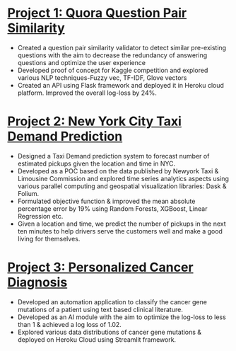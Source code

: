 # [Project 1: Quora Question Pair Similarity](https://github.com/Bharathk075/Quora-Question-Pair-Similarity)
* Created a question pair similarity validator to detect similar pre-existing questions with the aim to decrease the redundancy of answering questions and optimize the user experience 
* Developed proof of concept for Kaggle competition and explored various NLP techniques-Fuzzy vec, TF-IDF, Glove vectors 
* Created an API using Flask framework and deployed it in Heroku cloud platform. Improved the overall log-loss by 24%. 

# [Project 2: New York City Taxi Demand Prediction](https://github.com/Bharathk075/Newyork-City-Taxi-Demand-Prediction)
* Designed a Taxi Demand prediction system to forecast number of estimated pickups given the location and time in NYC. 
* Developed as a POC based on the data published by Newyork Taxi & Limousine Commission and explored time series analytics aspects using various parallel computing and geospatial visualization libraries: Dask & Folium.  
* Formulated objective function & improved the mean absolute percentage error by 19% using Random Forests, XGBoost, Linear Regression etc.
* Given a location and time, we predict the number of pickups in the next ten minutes to help drivers serve the customers well and make a good living for themselves.

# [Project 3: Personalized Cancer Diagnosis](https://github.com/Bharathk075/Personalized-Cancer-Diagnosis)
* Developed an automation application to classify the cancer gene mutations of a patient using text based clinical literature. 
* Developed as an AI module with the aim to optimize the log-loss to less than 1 & achieved a log loss of 1.02. 
* Explored various data distributions of cancer gene mutations & deployed on Heroku Cloud using Streamlit framework. 

 
